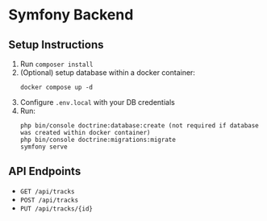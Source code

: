 # Symfony Backend

## Setup Instructions

1. Run `composer install`
2. (Optional) setup database within a docker container:
   ```
   docker compose up -d
   ```
3. Configure `.env.local` with your DB credentials
4. Run:
   ```
   php bin/console doctrine:database:create (not required if database was created within docker container)
   php bin/console doctrine:migrations:migrate
   symfony serve
   ```

## API Endpoints

- `GET /api/tracks`
- `POST /api/tracks`
- `PUT /api/tracks/{id}`
